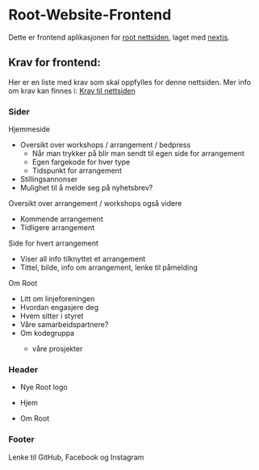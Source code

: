 # Root-Website-Frontend

Dette er frontend aplikasjonen for [root nettsiden](https://rootlinjeforening.no/), laget med [nextjs](https://nextjs.org/).

## Krav for frontend:

Her er en liste med krav som skal oppfylles for denne nettsiden.
Mer info om krav kan finnes i: [Krav til nettsiden](Krav%20til%20nettsiden.md)

### Sider

Hjemmeside

-   Oversikt over workshops / arrangement / bedpress
    -   Når man trykker på blir man sendt til egen side for arrangement
    -   Egen fargekode for hver type
    -   Tidspunkt for arrangement
-   Stillingsannonser
-   Mulighet til å melde seg på nyhetsbrev?

Oversikt over arrangement / workshops også videre

-   Kommende arrangement
-   Tidligere arrangement

Side for hvert arrangement

-   Viser all info tilknyttet et arrangement
-   Tittel, bilde, info om arrangement, lenke til påmelding

Om Root

-   Litt om linjeforeningen
-   Hvordan engasjere deg
-   Hvem sitter i styret
-   Våre samarbeidspartnere?
-   Om kodegruppa <PIN>
    -   våre prosjekter

### Header

-   Nye Root logo

-   Hjem
-   Om Root

### Footer

Lenke til GitHub, Facebook og Instagram
